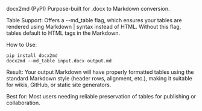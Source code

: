 docx2md (PyPI)
Purpose-built for .docx to Markdown conversion.

Table Support: Offers a --md_table flag, which ensures your tables are rendered using Markdown | syntax instead of HTML. Without this flag, tables default to HTML <table> tags in the Markdown.

How to Use:

```
pip install docx2md
docx2md --md_table input.docx output.md
```


Result: Your output Markdown will have properly formatted tables using the standard Markdown style (header rows, alignment, etc.), making it suitable for wikis, GitHub, or static site generators.

Best for: Most users needing reliable preservation of tables for publishing or collaboration.